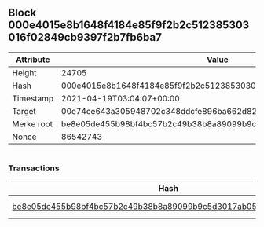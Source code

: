 ## Block 000e4015e8b1648f4184e85f9f2b2c512385303016f02849cb9397f2b7fb6ba7

Attribute | Value
--- | ---
Height | 24705
Hash | 000e4015e8b1648f4184e85f9f2b2c512385303016f02849cb9397f2b7fb6ba7
Timestamp | 2021-04-19T03:04:07+00:00
Target | 00e74ce643a305948702c348ddcfe896ba662d82c1a228faf4ad12250f07334e
Merke root | be8e05de455b98bf4bc57b2c49b38b8a89099b9c5d3017ab05724ea24f7296d5
Nonce | 86542743

```

```

### Transactions

Hash | Amount
--- | ---
[be8e05de455b98bf4bc57b2c49b38b8a89099b9c5d3017ab05724ea24f7296d5](be8e05de455b98bf4bc57b2c49b38b8a89099b9c5d3017ab05724ea24f7296d5.md) | 10.00000000 SKEPTI 
